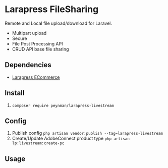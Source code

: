 # Larapress FileSharing

Remote and Local file upload/download for Laravel.

-   Multipart upload
-   Secure
-   File Post Processing API
-   CRUD API base file sharing

## Dependencies

-   [Larapress ECommerce](../../../press-ecommerce)

## Install

1. `composer require peynman/larapress-livestream`

## Config

1. Publish config `php artisan vendor:publish --tag=larapress-livestream`
1. Create/Update AdobeConnect product type `php artisan lp:livestream:create-pc`

## Usage
